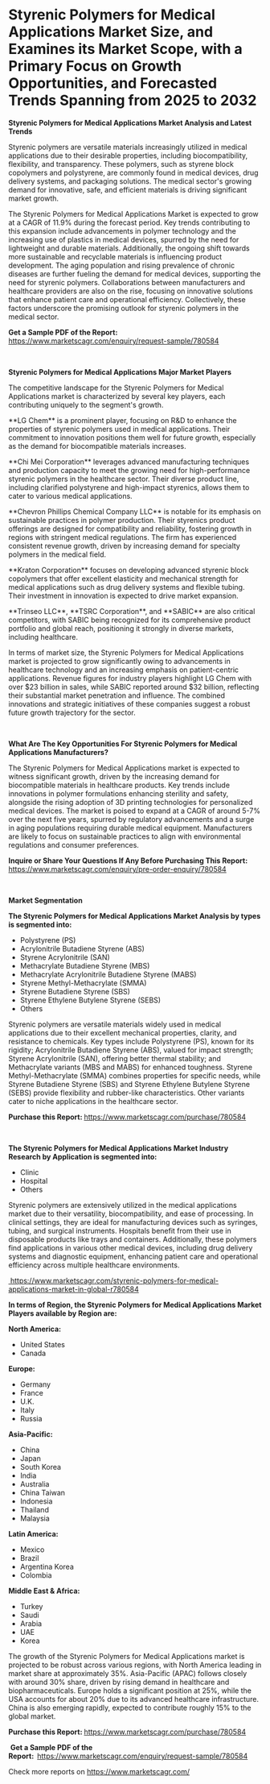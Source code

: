 <p><h1>Styrenic Polymers for Medical Applications Market Size, and Examines its Market Scope, with a Primary Focus on Growth Opportunities, and Forecasted Trends Spanning from 2025 to 2032</h1></p><p><strong>Styrenic Polymers for Medical Applications Market Analysis and Latest Trends</strong></p>
<p><p>Styrenic polymers are versatile materials increasingly utilized in medical applications due to their desirable properties, including biocompatibility, flexibility, and transparency. These polymers, such as styrene block copolymers and polystyrene, are commonly found in medical devices, drug delivery systems, and packaging solutions. The medical sector's growing demand for innovative, safe, and efficient materials is driving significant market growth.</p><p>The Styrenic Polymers for Medical Applications Market is expected to grow at a CAGR of 11.9% during the forecast period. Key trends contributing to this expansion include advancements in polymer technology and the increasing use of plastics in medical devices, spurred by the need for lightweight and durable materials. Additionally, the ongoing shift towards more sustainable and recyclable materials is influencing product development. The aging population and rising prevalence of chronic diseases are further fueling the demand for medical devices, supporting the need for styrenic polymers. Collaborations between manufacturers and healthcare providers are also on the rise, focusing on innovative solutions that enhance patient care and operational efficiency. Collectively, these factors underscore the promising outlook for styrenic polymers in the medical sector.</p></p>
<p><strong>Get a Sample PDF of the Report:&nbsp;</strong> <a href="https://www.marketscagr.com/enquiry/request-sample/780584?utm_campaign=2304&utm_medium=2&utm_source=Github&utm_content=ia&utm_term=26032025&utm_id=styrenic-polymers-for-medical-applications">https://www.marketscagr.com/enquiry/request-sample/780584</a></p>
<p>&nbsp;</p>
<p><strong>Styrenic Polymers for Medical Applications Major Market Players</strong></p>
<p><p>The competitive landscape for the Styrenic Polymers for Medical Applications market is characterized by several key players, each contributing uniquely to the segment's growth.</p><p>**LG Chem** is a prominent player, focusing on R&D to enhance the properties of styrenic polymers used in medical applications. Their commitment to innovation positions them well for future growth, especially as the demand for biocompatible materials increases. </p><p>**Chi Mei Corporation** leverages advanced manufacturing techniques and production capacity to meet the growing need for high-performance styrenic polymers in the healthcare sector. Their diverse product line, including clarified polystyrene and high-impact styrenics, allows them to cater to various medical applications.</p><p>**Chevron Phillips Chemical Company LLC** is notable for its emphasis on sustainable practices in polymer production. Their styrenics product offerings are designed for compatibility and reliability, fostering growth in regions with stringent medical regulations. The firm has experienced consistent revenue growth, driven by increasing demand for specialty polymers in the medical field.</p><p>**Kraton Corporation** focuses on developing advanced styrenic block copolymers that offer excellent elasticity and mechanical strength for medical applications such as drug delivery systems and flexible tubing. Their investment in innovation is expected to drive market expansion.</p><p>**Trinseo LLC**, **TSRC Corporation**, and **SABIC** are also critical competitors, with SABIC being recognized for its comprehensive product portfolio and global reach, positioning it strongly in diverse markets, including healthcare.</p><p>In terms of market size, the Styrenic Polymers for Medical Applications market is projected to grow significantly owing to advancements in healthcare technology and an increasing emphasis on patient-centric applications. Revenue figures for industry players highlight LG Chem with over $23 billion in sales, while SABIC reported around $32 billion, reflecting their substantial market penetration and influence. The combined innovations and strategic initiatives of these companies suggest a robust future growth trajectory for the sector.</p></p>
<p>&nbsp;</p>
<p><strong>What Are The Key Opportunities For Styrenic Polymers for Medical Applications Manufacturers?</strong></p>
<p><p>The Styrenic Polymers for Medical Applications market is expected to witness significant growth, driven by the increasing demand for biocompatible materials in healthcare products. Key trends include innovations in polymer formulations enhancing sterility and safety, alongside the rising adoption of 3D printing technologies for personalized medical devices. The market is poised to expand at a CAGR of around 5-7% over the next five years, spurred by regulatory advancements and a surge in aging populations requiring durable medical equipment. Manufacturers are likely to focus on sustainable practices to align with environmental regulations and consumer preferences.</p></p>
<p><strong>Inquire or Share Your Questions If Any Before Purchasing This Report:</strong> <a href="https://www.marketscagr.com/enquiry/pre-order-enquiry/780584?utm_campaign=2304&utm_medium=2&utm_source=Github&utm_content=ia&utm_term=26032025&utm_id=styrenic-polymers-for-medical-applications">https://www.marketscagr.com/enquiry/pre-order-enquiry/780584</a></p>
<p>&nbsp;</p>
<p><strong>Market Segmentation</strong></p>
<p><strong>The Styrenic Polymers for Medical Applications Market Analysis by types is segmented into:</strong></p>
<p><ul><li>Polystyrene (PS)</li><li>Acrylonitrile Butadiene Styrene (ABS)</li><li>Styrene Acrylonitrile (SAN)</li><li>Methacrylate Butadiene Styrene (MBS)</li><li>Methacrylate Acrylonitrile Butadiene Styrene (MABS)</li><li>Styrene Methyl-Methacrylate (SMMA)</li><li>Styrene Butadiene Styrene (SBS)</li><li>Styrene Ethylene Butylene Styrene (SEBS)</li><li>Others</li></ul></p>
<p><p>Styrenic polymers are versatile materials widely used in medical applications due to their excellent mechanical properties, clarity, and resistance to chemicals. Key types include Polystyrene (PS), known for its rigidity; Acrylonitrile Butadiene Styrene (ABS), valued for impact strength; Styrene Acrylonitrile (SAN), offering better thermal stability; and Methacrylate variants (MBS and MABS) for enhanced toughness. Styrene Methyl-Methacrylate (SMMA) combines properties for specific needs, while Styrene Butadiene Styrene (SBS) and Styrene Ethylene Butylene Styrene (SEBS) provide flexibility and rubber-like characteristics. Other variants cater to niche applications in the healthcare sector.</p></p>
<p><strong>Purchase this Report:&nbsp;</strong><a href="https://www.marketscagr.com/purchase/780584?utm_campaign=2304&utm_medium=2&utm_source=Github&utm_content=ia&utm_term=26032025&utm_id=styrenic-polymers-for-medical-applications">https://www.marketscagr.com/purchase/780584</a></p>
<p>&nbsp;</p>
<p><strong>The Styrenic Polymers for Medical Applications Market Industry Research by Application is segmented into:</strong></p>
<p><ul><li>Clinic</li><li>Hospital</li><li>Others</li></ul></p>
<p><p>Styrenic polymers are extensively utilized in the medical applications market due to their versatility, biocompatibility, and ease of processing. In clinical settings, they are ideal for manufacturing devices such as syringes, tubing, and surgical instruments. Hospitals benefit from their use in disposable products like trays and containers. Additionally, these polymers find applications in various other medical devices, including drug delivery systems and diagnostic equipment, enhancing patient care and operational efficiency across multiple healthcare environments.</p></p>
<p><a href="https://www.marketscagr.com/styrenic-polymers-for-medical-applications-market-in-global-r780584?utm_campaign=2304&utm_medium=2&utm_source=Github&utm_content=ia&utm_term=26032025&utm_id=styrenic-polymers-for-medical-applications">&nbsp;https://www.marketscagr.com/styrenic-polymers-for-medical-applications-market-in-global-r780584</a></p>
<p><strong>In terms of Region, the Styrenic Polymers for Medical Applications Market Players available by Region are:</strong></p>
<p>
    <p> <strong> North America: </strong>
        <ul>
            <li>United States</li>
            <li>Canada</li>
        </ul>
        </p> 
    <p> <strong> Europe: </strong>
        <ul>
            <li>Germany</li>
            <li>France</li>
            <li>U.K.</li>
            <li>Italy</li>
            <li>Russia</li>
        </ul>
        </p> 
    <p> <strong> Asia-Pacific: </strong>
        <ul>
            <li>China</li>
            <li>Japan</li>
            <li>South Korea</li>
            <li>India</li>
            <li>Australia</li>
            <li>China Taiwan</li>
            <li>Indonesia</li>
            <li>Thailand</li>
            <li>Malaysia</li>
        </ul>
        </p> 
    <p> <strong> Latin America: </strong>
        <ul>
            <li>Mexico</li>
            <li>Brazil</li>
            <li>Argentina Korea</li>
            <li>Colombia</li>
        </ul>
        </p> 
    <p> <strong> Middle East & Africa: </strong>
        <ul>
            <li>Turkey</li>
            <li>Saudi</li>
            <li>Arabia</li>
            <li>UAE</li>
            <li>Korea</li>
        </ul>
    </p>
    </p>
<p><p>The growth of the Styrenic Polymers for Medical Applications market is projected to be robust across various regions, with North America leading in market share at approximately 35%. Asia-Pacific (APAC) follows closely with around 30% share, driven by rising demand in healthcare and biopharmaceuticals. Europe holds a significant position at 25%, while the USA accounts for about 20% due to its advanced healthcare infrastructure. China is also emerging rapidly, expected to contribute roughly 15% to the global market.</p></p>
<p><strong>Purchase this Report: </strong><a href="https://www.marketscagr.com/purchase/780584?utm_campaign=2304&utm_medium=2&utm_source=Github&utm_content=ia&utm_term=26032025&utm_id=styrenic-polymers-for-medical-applications">https://www.marketscagr.com/purchase/780584</a></p>
<p>&nbsp;<strong>Get a Sample PDF of the Report:&nbsp;&nbsp;</strong><a href="https://www.marketscagr.com/enquiry/request-sample/780584?utm_campaign=2304&utm_medium=2&utm_source=Github&utm_content=ia&utm_term=26032025&utm_id=styrenic-polymers-for-medical-applications">https://www.marketscagr.com/enquiry/request-sample/780584</a></p>
<p><strong></strong></p>
<p>Check more reports on <a href="https://www.marketscagr.com/?utm_campaign=2304&utm_medium=2&utm_source=Github&utm_content=ia&utm_term=26032025&utm_id=styrenic-polymers-for-medical-applications">https://www.marketscagr.com/</a></p>
